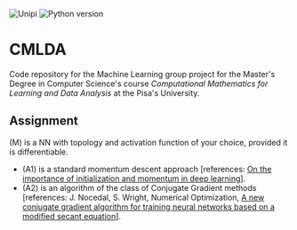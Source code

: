 ![Unipi](https://img.shields.io/badge/Unipi-Computational%20Mathematics%20for%20Learning%20and%20Data%20Analysis-orange.svg)
![Python version](https://img.shields.io/badge/Python-2.7-green.svg)

# CMLDA
Code repository for the Machine Learning group project for the Master's Degree in Computer Science's course *Computational Mathematics for Learning and Data Analysis* at the Pisa's University.

## Assignment
(M) is a NN with topology and activation function of your choice, provided it is differentiable. 
* (A1) is a standard momentum descent approach [references: [On the importance of initialization and momentum in deep learning](http://www.cs.toronto.edu/~fritz/absps/momentum.pdf)].
* (A2) is an algorithm of the class of Conjugate Gradient methods [references: J. Nocedal, S. Wright, Numerical Optimization, [A new conjugate gradient algorithm for training neural networks based on a modified secant equation](http://www.sciencedirect.com/science/article/pii/S0096300313007558)].
